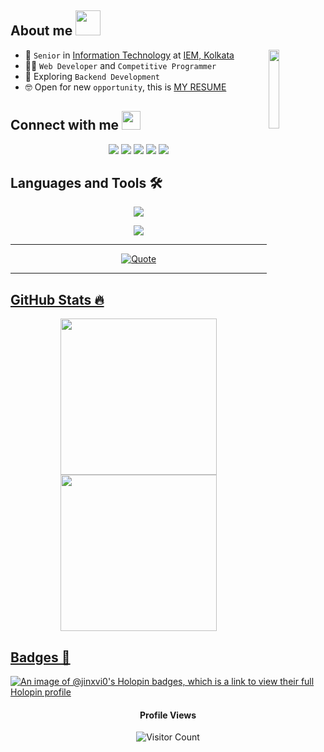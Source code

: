 <!--
<p align="center">
    <a href="https://git.io/typing-svg"><img src="https://readme-typing-svg.demolab.com?font=Fira+Code&weight=500&size=25&pause=100&color=F75252&center=true&vCenter=true&width=300&lines=Programmer;Developer;Otaku" alt="Typing SVG" /></a>
</p>
-->


## <h2>About me <img src = "https://media.giphy.com/media/k76eCxLAYwyjyFXClf/giphy.gif" width = 40px> </h2>

<img align="right" src="https://media.giphy.com/media/M9gbBd9nbDrOTu1Mqx/giphy.gif" width="18%"/>

- :school: `Senior` in [Information Technology](https://sites.google.com/view/iem-it) at [IEM, Kolkata](https://iem.edu.in/)
- :technologist: `Web Developer` and `Competitive Programmer`
- :monocle_face: Exploring `Backend Development`
- :nerd_face: Open for new `opportunity`, this is [MY RESUME](https://drive.google.com/file/d/1ZHFQ0J_n-ErRpxyknrhCKOhV-9QMQ2Zw/view?usp=sharing)

<!-- - :ghost: Visit [MY PORTFOLIO](https://jinxvi-portfolio.vercel.app) -->

## <h2>Connect with me <img src = "https://media.giphy.com/media/DUPJKY0WIbUqYhvW5a/giphy.gif" width = 30px> </h2> 

<p align="center">
	<a href="mailto:adarshkumarmsay@gmail.com"><img src="https://skillicons.dev/icons?i=gmail"></a>
	<a href="https://www.linkedin.com/in/jinx-vi/"><img src="https://skillicons.dev/icons?i=linkedin"></a>
	<a href="https://github.com/jinx-vi-0"><img src="https://skillicons.dev/icons?i=github"></a>
	<a href="https://discord.com/users/jinx.vi#6738"><img src="https://skillicons.dev/icons?i=discord"></a>
	<a href="https://twitter.com/_jinx_vi_"><img src="https://skillicons.dev/icons?i=twitter"></a>
</p>

## Languages and Tools 🛠️

<p align="center"> <a href="https://github.com/jinx-vi-0"><img src="https://skillicons.dev/icons?i=html,css,js,git,github,nodejs,npm,postman,express,mysql,mongodb,firebase,vite,powershell"> </a> </p>
<p align="center"> <a href="https://github.com/jinx-vi-0"><img src="https://skillicons.dev/icons?i=cpp,java,c,sublime,vscode,idea,replit,codepen,netlify,vercel,bots,notion,stackoverflow,windows,ubuntu"> </a> </p>

---

<p align = "center">
	<a href="https://github.com/piyushsuthar/github-readme-quotes"> <img alt = "Quote" src="https://quotes-github-readme.vercel.app/api?type=horizontal&theme=dracula&animation=grow_out_in&quoteCategory=programming">
</p>

---

## GitHub Stats 🔥

<p align="center">
	<img src="https://stats.quira.sh/jinx-vi/github?theme=dark" height="250px"/>
	<img src="https://stats.quira.sh/jinx-vi/languages-over-time?theme=dark" height="250px"/>
	
<!-- 	<img src="https://github-readme-stats.vercel.app/api?username=jinx-vi-0&theme=dracula&show_icons=true&hide_border=true&count_private=true" alt="jinx-vi-0" /> -->
<!--     <img src="https://github-readme-streak-stats-swart-eight.vercel.app?user=jinx-vi-0&theme=dracula&hide_border=true" alt="jinx-vi-0" /> -->
<!-- 	<img src="https://github-readme-stats-snowy-kappa-41.vercel.app//api/top-langs?username=jinx-vi-0&layout=donut&theme=dracula&hide_border=true" alt="jinx-vi-0" height="195px"/> -->

</p>

## Badges 📛

[![An image of @jinxvi0's Holopin badges, which is a link to view their full Holopin profile](https://holopin.me/jinxvi0)](https://holopin.io/@jinxvi0)

<!-- 
## GSSOC(24) Badges 🪶
<div style='display:flex; align-items:center; gap: 10px;' align='center'>
<img src="https://raw.githubusercontent.com/girlscript/gssoc-website-new/main/public/badges/postman.png" width="100px" height="100px" />
  <img src="https://github.com/girlscript/gssoc-website-new/blob/main/public/badges/1.png" width="100px" height="100px" />
  <img src="https://github.com/girlscript/gssoc-website-new/blob/main/public/badges/2.png" width="100px" height="100px" />
  <img src="https://github.com/girlscript/gssoc-website-new/blob/main/public/badges/3.png" width="100px" height="100px" />
  <img src="https://github.com/girlscript/gssoc-website-new/blob/main/public/badges/4.png" width="100px" height="100px" />
  <img src="https://github.com/girlscript/gssoc-website-new/blob/main/public/badges/5.png" width="100px" height="100px" />
</div>
-->

<p align="center">
<h4 align="center">Profile Views</h4>
<p align="center">
<img src="https://profile-counter.glitch.me/{jinx-vi-0}/count.svg" alt="Visitor Count" />
</p>
</p>
